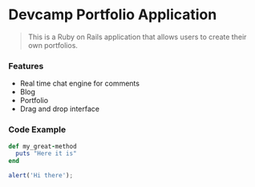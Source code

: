 # Devcamp Portfolio Application

> This is a Ruby on Rails application that allows users to create their own portfolios.

### Features

- Real time chat engine for comments
- Blog
- Portfolio
- Drag and drop interface

### Code Example

```ruby 
def my_great-method
  puts "Here it is"
end  
```

```javascript
alert('Hi there');
```
